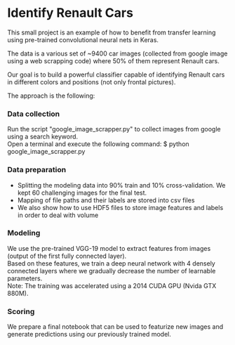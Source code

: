 # Identify Renault Cars

This small project is an example of how to benefit from transfer learning using pre-trained convolutional neural nets in Keras.

The data is a various set of ~9400 car images (collected from google image using a web scrapping code) where 50% of them represent Renault cars.

Our goal is to build a powerful classifier capable of identifying Renault cars in different colors and positions (not only frontal pictures).

The approach is the following:


### Data collection

Run the script "google_image_scrapper.py" to collect images from google using a search keyword.  
Open a terminal and execute the following command: $ python google_image_scrapper.py


### Data preparation

* Splitting the modeling data into 90% train and 10% cross-validation. We kept 60 challenging images for the final test.
* Mapping of file paths and their labels are stored into csv files
* We also show how to use HDF5 files to store image features and labels in order to deal with volume


### Modeling

We use the pre-trained VGG-19 model to extract features from images (output of the first fully connected layer).  
Based on these features, we train a deep neural network with 4 densely connected layers where we gradually decrease the number of learnable parameters.  
Note: The training was accelerated using a 2014 CUDA GPU (Nvida GTX 880M).


### Scoring

We prepare a final notebook that can be used to featurize new images and generate predictions using our previously trained model.

